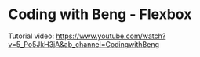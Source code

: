 # Coding with Beng - Flexbox

Tutorial video: https://www.youtube.com/watch?v=5_Po5JkH3jA&ab_channel=CodingwithBeng
